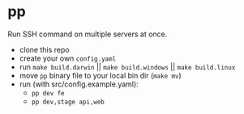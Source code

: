 # pp

Run SSH command on multiple servers at once.

- clone this repo
- create your own `config.yaml`
- run `make build.darwin` || `make build.windows` || `make build.linux`
- move `pp` binary file to your local bin dir (`make mv`)
- run (with src/config.example.yaml):
    - `pp dev fe`
    - `pp dev,stage api,web`
 